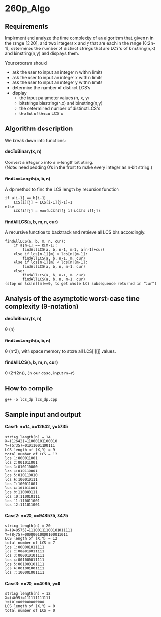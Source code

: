 # 260p_Algo
## Requirements
Implement and analyze the time complexity of an algorithm that, given n in the range [3:20], and two integers x and y that are each in the range [0:2n-1], determines the number of distinct strings that are LCS's of binstring(n,x) and binstring(n,y) and displays them.  

Your program should

- ask the user to input an integer n within limits
- ask the user to input an integer x within limits
- ask the user to input an integer y within limits
- determine the number of distinct LCS's
- display
  - the input parameter values (n, x, y)
  - bitstrings binstring(n,x) and binstring(n,y)
  - the determined number of distinct LCS's
  - the list of those LCS's

## Algorithm description
We break down into functions:
#### decToBinary(x, n)
Convert a integer x into a n-length bit string.  
(Note: need pedding 0’s in the front to make every integer as n-bit string.)
#### findLcsLength(a, b, n)
A dp method to find the LCS length by recursion function
```
if a[i-1] == b[i-1]
    LCS[i][j] = LCS[i-1][j-1]+1
else
    LCS[i][j] = max(LCS[i][j-1]+LCS[i-1][j])
```
#### findAllLCS(a, b, m, n, cur)
A recursive function to backtrack and retrieve all LCS bits accordingly.
```
findAllLCS(a, b, m, n, cur):
    if a[n-1] == b[m-1]:
        findAllLCS(a, b, n-1, m-1, a[n-1]+cur)
	else if lcs[n-1][m] > lcs[n][m-1]:
	    findAllLCS(a, b, n-1, m, cur)
	else if lcs[n-1][m] < lcs[n][m-1]:
	    findAllLCS(a, b, n, m-1, cur)
    else:
        findAllLCS(a, b, n-1, m, cur) 
        findAllLCS(a, b, n, m-1, cur)
(stop on lcs[n][m]==0, to get whole LCS subsequence returned in “cur”)
```

## Analysis of the asymptotic worst-case time complexity (θ-notation)
#### decToBinary(x, n)
θ (n)
#### findLcsLength(a, b, n)
θ (n^2), with space memory to store all LCS[i][j] values.
#### findAllLCS(a, b, m, n, cur)
θ (2^(2n)), (in our case, input m=n)


## How to compile
    g++ -o lcs_dp lcs_dp.cpp

## Sample input and output
#### Case1: n=14, x=12642, y=5735
```
string length(n) = 14
X=(12642)=11000101100010
Y=(5735)=01011001100111
LCS length of (X,Y) = 9
total number of LCS = 12
lcs 1:000011001
lcs 2:001011001
lcs 3:010110000
lcs 4:010110001
lcs 5:010110010
lcs 6:100010111
lcs 7:100011001
lcs 8:101011001
lcs 9:110000111
lcs 10:110010111
lcs 11:110011001
lcs 12:111011001
```

#### Case2: n=20, x=948575, 8475
```
string length(n) = 20
X=(948575)=11100111100101011111
Y=(8475)=00000010000100011011
LCS length of (X,Y) = 12
total number of LCS = 7
lcs 1:000001011111
lcs 2:000010011111
lcs 3:000010101111
lcs 4:001000011111
lcs 5:001000101111
lcs 6:001001001111
lcs 7:100001001111
```

#### Case3: n=20, x=4095, y=0
```
string length(n) = 12
X=(4095)=111111111111
Y=(0)=000000000000
LCS length of (X,Y) = 0
total number of LCS = 0
```




